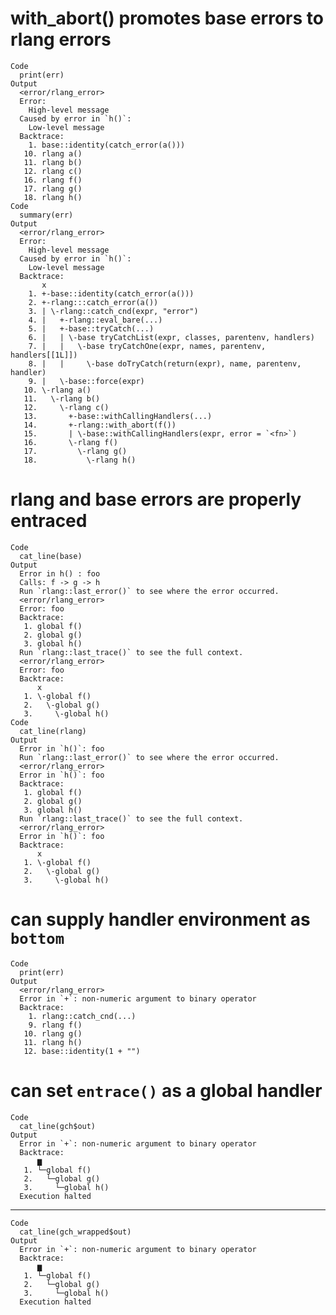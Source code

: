 # with_abort() promotes base errors to rlang errors

    Code
      print(err)
    Output
      <error/rlang_error>
      Error: 
        High-level message
      Caused by error in `h()`: 
        Low-level message
      Backtrace:
        1. base::identity(catch_error(a()))
       10. rlang a()
       11. rlang b()
       12. rlang c()
       16. rlang f()
       17. rlang g()
       18. rlang h()
    Code
      summary(err)
    Output
      <error/rlang_error>
      Error: 
        High-level message
      Caused by error in `h()`: 
        Low-level message
      Backtrace:
           x
        1. +-base::identity(catch_error(a()))
        2. +-rlang:::catch_error(a())
        3. | \-rlang::catch_cnd(expr, "error")
        4. |   +-rlang::eval_bare(...)
        5. |   +-base::tryCatch(...)
        6. |   | \-base tryCatchList(expr, classes, parentenv, handlers)
        7. |   |   \-base tryCatchOne(expr, names, parentenv, handlers[[1L]])
        8. |   |     \-base doTryCatch(return(expr), name, parentenv, handler)
        9. |   \-base::force(expr)
       10. \-rlang a()
       11.   \-rlang b()
       12.     \-rlang c()
       13.       +-base::withCallingHandlers(...)
       14.       +-rlang::with_abort(f())
       15.       | \-base::withCallingHandlers(expr, error = `<fn>`)
       16.       \-rlang f()
       17.         \-rlang g()
       18.           \-rlang h()

# rlang and base errors are properly entraced

    Code
      cat_line(base)
    Output
      Error in h() : foo
      Calls: f -> g -> h
      Run `rlang::last_error()` to see where the error occurred.
      <error/rlang_error>
      Error: foo
      Backtrace:
       1. global f()
       2. global g()
       3. global h()
      Run `rlang::last_trace()` to see the full context.
      <error/rlang_error>
      Error: foo
      Backtrace:
          x
       1. \-global f()
       2.   \-global g()
       3.     \-global h()
    Code
      cat_line(rlang)
    Output
      Error in `h()`: foo
      Run `rlang::last_error()` to see where the error occurred.
      <error/rlang_error>
      Error in `h()`: foo
      Backtrace:
       1. global f()
       2. global g()
       3. global h()
      Run `rlang::last_trace()` to see the full context.
      <error/rlang_error>
      Error in `h()`: foo
      Backtrace:
          x
       1. \-global f()
       2.   \-global g()
       3.     \-global h()

# can supply handler environment as `bottom`

    Code
      print(err)
    Output
      <error/rlang_error>
      Error in `+`: non-numeric argument to binary operator
      Backtrace:
        1. rlang::catch_cnd(...)
        9. rlang f()
       10. rlang g()
       11. rlang h()
       12. base::identity(1 + "")

# can set `entrace()` as a global handler

    Code
      cat_line(gch$out)
    Output
      Error in `+`: non-numeric argument to binary operator
      Backtrace:
          ▆
       1. └─global f()
       2.   └─global g()
       3.     └─global h()
      Execution halted

---

    Code
      cat_line(gch_wrapped$out)
    Output
      Error in `+`: non-numeric argument to binary operator
      Backtrace:
          ▆
       1. └─global f()
       2.   └─global g()
       3.     └─global h()
      Execution halted

